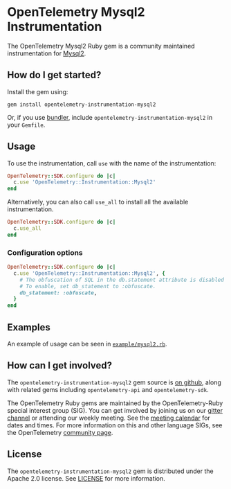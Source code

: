 # OpenTelemetry Mysql2 Instrumentation

The OpenTelemetry Mysql2 Ruby gem is a community maintained instrumentation for [Mysql2][mysql2-home].

## How do I get started?

Install the gem using:

```
gem install opentelemetry-instrumentation-mysql2
```

Or, if you use [bundler][bundler-home], include `opentelemetry-instrumentation-mysql2` in your `Gemfile`.

## Usage

To use the instrumentation, call `use` with the name of the instrumentation:

```ruby
OpenTelemetry::SDK.configure do |c|
  c.use 'OpenTelemetry::Instrumentation::Mysql2'
end
```

Alternatively, you can also call `use_all` to install all the available instrumentation.

```ruby
OpenTelemetry::SDK.configure do |c|
  c.use_all
end
```

### Configuration options

```ruby
OpenTelemetry::SDK.configure do |c|
  c.use 'OpenTelemetry::Instrumentation::Mysql2', {
    # The obfuscation of SQL in the db.statement attribute is disabled by default.
    # To enable, set db_statement to :obfuscate.
    db_statement: :obfuscate,
  }
end
```

## Examples

An example of usage can be seen in [`example/mysql2.rb`](https://github.com/open-telemetry/opentelemetry-ruby/blob/main/instrumentation/mysql2/example/mysql2.rb).

## How can I get involved?

The `opentelemetry-instrumentation-mysql2` gem source is [on github][repo-github], along with related gems including `opentelemetry-api` and `opentelemetry-sdk`.

The OpenTelemetry Ruby gems are maintained by the OpenTelemetry-Ruby special interest group (SIG). You can get involved by joining us on our [gitter channel][ruby-gitter] or attending our weekly meeting. See the [meeting calendar][community-meetings] for dates and times. For more information on this and other language SIGs, see the OpenTelemetry [community page][ruby-sig].

## License

The `opentelemetry-instrumentation-mysql2` gem is distributed under the Apache 2.0 license. See [LICENSE][license-github] for more information.

[mysql2-home]: https://github.com/brianmario/mysql2
[bundler-home]: https://bundler.io
[repo-github]: https://github.com/open-telemetry/opentelemetry-ruby
[license-github]: https://github.com/open-telemetry/opentelemetry-ruby/blob/main/LICENSE
[ruby-sig]: https://github.com/open-telemetry/community#ruby-sig
[community-meetings]: https://github.com/open-telemetry/community#community-meetings
[ruby-gitter]: https://gitter.im/open-telemetry/opentelemetry-ruby
